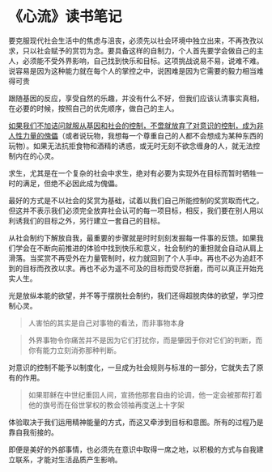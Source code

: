 # 《心流》读书笔记

要克服现代社会生活中的焦虑与沮丧，必须先以社会环境中独立出来，不再孜孜以求，只以社会赋予的赏罚为念。要具备这样的自制力，个人首先要学会做自己的主人，必须能不受外界影响，自己找到快乐和目标。这项挑战说易不易，说难不难。说容易是因为这种能力就在每个人的掌控之中，说困难是因为它需要的毅力相当难得可贵

跟随基因的反应，享受自然的乐趣，并没有什么不好，但我们应该认清事实真相，在必要的时候，按照自己的优先顺序，做自己的主人。

<u>如果我们不加诘问就服从基因和社会的控制，不啻就放弃了对意识的控制，成为非人性力量的傀儡</u>（或者说玩物，我想每一个尊重自己的人都不会想成为某种东西的玩物）。如果无法抗拒食物和酒精的诱惑，或无时无刻不欲念缠身的人，就无法控制内在的心灵。

求生，尤其是在一个复杂的社会中求生，绝对有必要为实现外在目标而暂时牺牲一时的满足，但绝不必因此成为傀儡。

最好的方式是不以社会的奖赏为基础，试着以我们自己所能控制的奖赏取而代之。但这并不表示我们必须完全放弃社会认可的每一项目标，相反，我们要在别人用以利诱我们的目标之外，另行建立一套自己的目标。

从社会制约下解放自我，最重要的步骤就是时时刻刻发掘每一件事的反馈。如果我们学会在不断向前推进的体验中找到快乐和意义，社会制约的重担就会自动从肩上滑落。当奖赏不再受外在力量管制时，权力就回到了个人手中。再也不必为追赶不到的目标而孜孜以求。再也不必为遥不可及的目标而受尽折磨，而可以真正开始充实人生。

光是放纵本能的欲望，并不等于摆脱社会制约，我们还得超脱肉体的欲望，学习控制心灵。

> 人害怕的其实是自己对事物的看法，而非事物本身

> 外界事物令你痛苦并不是因为它们打扰你，而是肇因于你对它们的判断，而你有能力立刻消弥那种判断。

对意识的控制不能予以制度化，一旦成为社会规则与标准的一部分，它就失去了原有的作用。

> 如果耶稣在中世纪重回人间，宣扬他那套自由的论调，他一定会被那帮打着他的旗号而在俗世掌权的教会领袖再度送上十字架

体验取决于我们运用精神能量的方式，而这又牵涉到目标和意图。所有的过程乃是靠自我衔接的。

即便是美好的外部事情，也必须先在意识中取得一席之地，以积极的方式与自我建立联系，才能对生活品质产生影响。